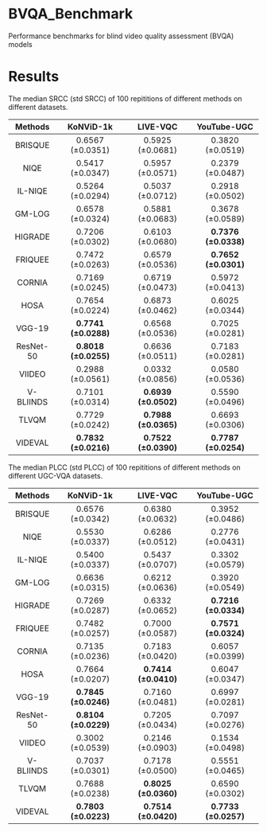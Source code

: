 # BVQA_Benchmark
Performance benchmarks for blind video quality assessment (BVQA) models


# Results
The median SRCC (std SRCC) of 100 repititions of different methods on different datasets.

|    Methods   | KoNViD-1k             | LIVE-VQC             | YouTube-UGC         |
|:------------:|:---------------------:|:--------------------:|:-------------------:|
| BRISQUE      | 0.6567 ($\pm$0.0351)  | 0.5925 ($\pm$0.0681)     | 0.3820 ($\pm$0.0519) |
| NIQE         | 0.5417 ($\pm$0.0347)  | 0.5957 ($\pm$0.0571)     | 0.2379 ($\pm$0.0487) |
| IL-NIQE      | 0.5264 ($\pm$0.0294)  | 0.5037 ($\pm$0.0712)     | 0.2918 ($\pm$0.0502) |
| GM-LOG       | 0.6578 ($\pm$0.0324)  | 0.5881 ($\pm$0.0683)     | 0.3678 ($\pm$0.0589) |
| HIGRADE      | 0.7206 ($\pm$0.0302)  | 0.6103 ($\pm$0.0680)     | **0.7376 ($\pm$0.0338)** |
| FRIQUEE      | 0.7472 ($\pm$0.0263)  | 0.6579 ($\pm$0.0536)     | **0.7652 ($\pm$0.0301)** |
| CORNIA       | 0.7169 ($\pm$0.0245)  | 0.6719 ($\pm$0.0473)     | 0.5972 ($\pm$0.0413) |
| HOSA         | 0.7654 ($\pm$0.0224)  | 0.6873 ($\pm$0.0462)     | 0.6025 ($\pm$0.0344) |
| VGG-19       | **0.7741 ($\pm$0.0288)**  | 0.6568 ($\pm$0.0536) | 0.7025 ($\pm$0.0281) |
| ResNet-50    | **0.8018 ($\pm$0.0255)**  | 0.6636 ($\pm$0.0511) | 0.7183 ($\pm$0.0281) |
| VIIDEO       | 0.2988 ($\pm$0.0561)  | 0.0332 ($\pm$0.0856)     | 0.0580 ($\pm$0.0536) |
| V-BLIINDS    | 0.7101 ($\pm$0.0314)  | **0.6939 ($\pm$0.0502)**     | 0.5590 ($\pm$0.0496) |
| TLVQM        | 0.7729 ($\pm$0.0242)  | **0.7988 ($\pm$0.0365)**     | 0.6693 ($\pm$0.0306) |
| VIDEVAL      | **0.7832 ($\pm$0.0216)** | **0.7522 ($\pm$0.0390)**  | **0.7787 ($\pm$0.0254)** |


The median PLCC (std PLCC) of 100 repititions of different methods on different UGC-VQA datasets.

|    Methods   | KoNViD-1k             | LIVE-VQC             | YouTube-UGC         |
|:------------:|:---------------------:|:--------------------:|:-------------------:|
| BRISQUE      | 0.6576 ($\pm$0.0342)  | 0.6380 ($\pm$0.0632)     | 0.3952 ($\pm$0.0486) |
| NIQE         | 0.5530 ($\pm$0.0337)  | 0.6286 ($\pm$0.0512)     | 0.2776 ($\pm$0.0431) |
| IL-NIQE      | 0.5400 ($\pm$0.0337)  | 0.5437 ($\pm$0.0707)     | 0.3302 ($\pm$0.0579) |
| GM-LOG       | 0.6636 ($\pm$0.0315)  | 0.6212 ($\pm$0.0636)     | 0.3920 ($\pm$0.0549) |
| HIGRADE      | 0.7269 ($\pm$0.0287)  | 0.6332 ($\pm$0.0652)     | **0.7216 ($\pm$0.0334)** |
| FRIQUEE      | 0.7482 ($\pm$0.0257)  | 0.7000 ($\pm$0.0587)     | **0.7571 ($\pm$0.0324)** |
| CORNIA       | 0.7135 ($\pm$0.0236)  | 0.7183 ($\pm$0.0420)     | 0.6057 ($\pm$0.0399) |
| HOSA         | 0.7664 ($\pm$0.0207)  | **0.7414 ($\pm$0.0410)**     | 0.6047 ($\pm$0.0347) |
| VGG-19       | **0.7845 ($\pm$0.0246)**  | 0.7160 ($\pm$0.0481) | 0.6997 ($\pm$0.0281) |
| ResNet-50    | **0.8104 ($\pm$0.0229)**  | 0.7205 ($\pm$0.0434) | 0.7097 ($\pm$0.0276) |
| VIIDEO       | 0.3002 ($\pm$0.0539)  | 0.2146 ($\pm$0.0903)     | 0.1534 ($\pm$0.0498) |
| V-BLIINDS    | 0.7037 ($\pm$0.0301)   | 0.7178 ($\pm$0.0500)     | 0.5551 ($\pm$0.0465) |
| TLVQM        | 0.7688 ($\pm$0.0238)  | **0.8025 ($\pm$0.0360)**     | 0.6590 ($\pm$0.0302) |
| VIDEVAL      | **0.7803 ($\pm$0.0223)** | **0.7514 ($\pm$0.0420)**  | **0.7733 ($\pm$0.0257)** |